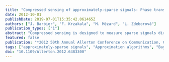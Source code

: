 ```yaml
---
title: "Compressed sensing of approximately-sparse signals: Phase transitions and optimal reconstruction"
date: 2012-10-01
publishDate: 2019-07-01T15:35:42.061465Z
authors: ["J. Barbier", "F. Krzakala", "M. Mézard", "L. Zdeborová"]
publication_types: ["1"]
abstract: "Compressed sensing is designed to measure sparse signals directly in a compressed form. However, most signals of interest are only “approximately sparse”, i.e. even though the signal contains only a small fraction of relevant (large) components the other components are not strictly equal to zero, but are only close to zero. In this paper we model the approximately sparse signal with a Gaussian distribution of small components, and we study its compressed sensing with dense random matrices. We use replica calculations to determine the mean-squared error of the Bayes-optimal reconstruction for such signals, as a function of the variance of the small components, the density of large components and the measurement rate. We then use the G-AMP algorithm and we quantify the region of parameters for which this algorithm achieves optimality (for large systems). Finally, we show that in the region where the G-AMP algorithm for the homogeneous measurement matrices is not optimal, a special “seeding” design of a spatially-coupled measurement matrix allows to restore optimality."
featured: false
publication: "*2012 50th Annual Allerton Conference on Communication, Control, and Computing (Allerton)*"
tags: ["approximately-sparse signals", "Approximation algorithms", "Bayes methods", "Bayes-optimal reconstruction", "compressed sensing", "Compressed sensing", "dense random matrices", "Density measurement", "G-AMP algorithm", "Gaussian distribution", "Mathematical model", "matrix algebra", "mean square error methods", "mean-squared error", "measurement rate", "Noise measurement", "optimal reconstruction", "Optimized production technology", "phase transitions", "seeding design", "signal reconstruction", "Sparse matrices", "spatially-coupled measurement matrix"]
doi: "10.1109/Allerton.2012.6483300"
---
```


